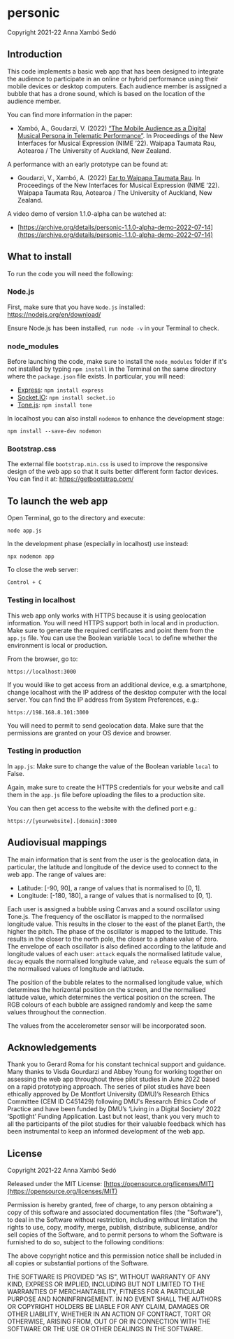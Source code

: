 # personic

Copyright 2021-22 Anna Xambó Sedó

## Introduction

This code implements a basic web app that has been designed to integrate the audience to participate in an online or hybrid performance using their mobile devices or desktop computers. Each audience member is assigned a bubble that has a drone sound, which is based on the location of the audience member.

You can find more information in the paper:

* Xambó, A., Goudarzi, V. (2022) [“The Mobile Audience as a Digital Musical Persona in Telematic Performance”](https://nime.pubpub.org/pub/yju481nh/release/1). In Proceedings of the New Interfaces for Musical Expression (NIME ’22). Waipapa Taumata Rau, Aotearoa / The University of Auckland, New Zealand.

A performance with an early prototype can be found at:

* Goudarzi, V., Xambó, A. (2022) [Ear to Waipapa Taumata Rau](https://nime.pubpub.org/pub/h3znmkok). In Proceedings of the New Interfaces for Musical Expression (NIME ’22). Waipapa Taumata Rau, Aotearoa / The University of Auckland, New Zealand.

A video demo of version 1.1.0-alpha can be watched at:

* [https://archive.org/details/personic-1.1.0-alpha-demo-2022-07-14](https://archive.org/details/personic-1.1.0-alpha-demo-2022-07-14)

## What to install

To run the code you will need the following:

### Node.js

First, make sure that you have `Node.js` installed: https://nodejs.org/en/download/

Ensure Node.js has been installed, `run node -v` in your Terminal to check.

### node_modules

Before launching the code, make sure to install the `node_modules` folder if it's not installed by typing `npm install` in the Terminal on the same directory where the `package.json` file exists. In particular, you will need:

* [Express](http://expressjs.com/): `npm install express`
* [Socket.IO](https://socket.io/): `npm install socket.io`
* [Tone.js](https://tonejs.github.io/): `npm install tone`

In localhost you can also install `nodemon` to enhance the development stage:

`npm install --save-dev nodemon`

### Bootstrap.css

The external file `bootstrap.min.css` is used to improve the responsive design of the web app so that it suits better different form factor devices. You can find it at: https://getbootstrap.com/

## To launch the web app

Open Terminal, go to the directory and execute:

`node app.js`

In the development phase (especially in localhost) use instead:

`npx nodemon app`

To close the web server:

`Control + C`

### Testing in localhost

This web app only works with HTTPS because it is using geolocation information.
You will need HTTPS support both in local and in production.
Make sure to generate the required certificates and point them from the `app.js` file.
You can use the Boolean variable `local` to define whether the environment is local or production.

From the browser, go to:

`https://localhost:3000`

If you would like to get access from an additional device, e.g. a smartphone, change localhost with the IP address of the desktop computer with the local server. You can find the IP address from System Preferences, e.g.:

`https://198.168.8.101:3000`

You will need to permit to send geolocation data. Make sure that the permissions are granted on your OS device and browser.

### Testing in production

In `app.js`: Make sure to change the value of the Boolean variable `local` to False.

Again, make sure to create the HTTPS credentials for your website and call them in the `app.js` file before uploading the files to a production site.

You can then get access to the website with the defined port e.g.:

`https://[yourwebsite].[domain]:3000`

## Audiovisual mappings

The main information that is sent from the user is the geolocation data, in particular, the latitude and longitude of the device used to connect to the web app. The range of values are:

* Latitude: [-90, 90], a range of values that is normalised to [0, 1].
* Longitude: [-180, 180], a range of values that is normalised to [0, 1].

Each user is assigned a bubble using Canvas and a sound oscillator using Tone.js. The frequency of the oscillator is mapped to the normalised longitude value. This results in the closer to the east of the planet Earth, the higher the pitch.
The phase of the oscillator is mapped to the latitude. This results in the closer to the north pole, the closer to a phase value of zero. The envelope of each oscillator is also defined according to the latitude and longitude values of each user: `attack` equals the normalised latitude value, `decay` equals the normalised longitude value, and `release` equals the sum of the normalised values of longitude and latitude.

The position of the bubble relates to the normalised longitude value, which determines the horizontal position on the screen, and the normalised latitude value, which determines the vertical position on the screen.
The RGB colours of each bubble are assigned randomly and keep the same values throughout the connection.

The values from the accelerometer sensor will be incorporated soon.

## Acknowledgements

Thank you to Gerard Roma for his constant technical support and guidance. Many thanks to Visda Gourdarzi and Abbey Young for working together on assessing the web app throughout three pilot studies in June 2022 based on a rapid prototyping approach. The series of pilot studies have been ethically approved by De Montfort University (DMU)’s Research Ethics Committee (CEM ID C451429) following DMU's Research Ethics Code of Practice and have been funded by DMU’s ‘Living in a Digital Society’ 2022 ‘Spotlight’ Funding Application. Last but not least, thank you very much to all the participants of the pilot studies for their valuable feedback which has been instrumental to keep an informed development of the web app.

## License

Copyright 2021-22 Anna Xambó Sedó

Released under the MIT License: [https://opensource.org/licenses/MIT](https://opensource.org/licenses/MIT)

Permission is hereby granted, free of charge, to any person obtaining
a copy of this software and associated documentation files (the "Software"),
to deal in the Software without restriction, including without limitation
the rights to use, copy, modify, merge, publish, distribute, sublicense,
and/or sell copies of the Software, and to permit persons to whom the Software
is furnished to do so, subject to the following conditions:

The above copyright notice and this permission notice shall be included in
all copies or substantial portions of the Software.

THE SOFTWARE IS PROVIDED "AS IS", WITHOUT WARRANTY OF ANY KIND,
EXPRESS OR IMPLIED, INCLUDING BUT NOT LIMITED TO THE WARRANTIES OF
MERCHANTABILITY, FITNESS FOR A PARTICULAR PURPOSE AND NONINFRINGEMENT.
IN NO EVENT SHALL THE AUTHORS OR COPYRIGHT HOLDERS BE LIABLE FOR
ANY CLAIM, DAMAGES OR OTHER LIABILITY, WHETHER IN AN ACTION OF CONTRACT,
TORT OR OTHERWISE, ARISING FROM, OUT OF OR IN CONNECTION WITH THE
SOFTWARE OR THE USE OR OTHER DEALINGS IN THE SOFTWARE.

